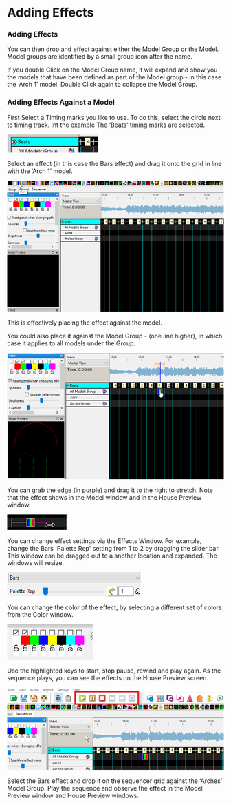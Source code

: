 # Adding Effects

### Adding Effects

You can then drop and effect against either the Model Group or the Model. Model groups are identified by a small group icon after the name. 

If you double Click on the  Model Group name, it will expand and show you the models that have been defined as part of the Model group - in this case the ‘Arch 1’ model. Double Click again to collapse the Model Group.

### Adding Effects Against a Model

First Select a Timing marks you like to use. To do this, select the circle next to timing track. Int the example The ‘Beats’ timing marks are selected.

![](../../.gitbook/assets/image%20%28184%29.png)

Select an effect \(in this case the Bars effect\) and drag it onto the grid in line with the ‘Arch 1’ model.

![](../../.gitbook/assets/drageffect.gif)

This is effectively placing the effect against the model.  

You could also place it against the Model Group - \(one line higher\), in which case it applies to all models under the Group.

![](../../.gitbook/assets/image%20%28146%29.png)

You can grab the edge \(in purple\) and drag it to the right to stretch.  Note that the effect shows in the Model window and in the House Preview window.

![](../../.gitbook/assets/image%20%28784%29.png)

You can change effect settings via the Effects Window.  For example, change the Bars 'Palette Rep' setting from 1 to 2 by dragging the slider bar. This window can be dragged out to a another location and expanded. The windows will resize.

![](../../.gitbook/assets/image%20%28546%29.png)

You can change the color of the effect, by selecting a different set of colors from the Color window.

![](../../.gitbook/assets/image%20%288%29.png)

Use the highlighted keys to start, stop pause, rewind and play again.  As the sequence plays, you can see the effects on the House Preview screen.

![](../../.gitbook/assets/image%20%28716%29.png)

Select the Bars effect and drop it on the sequencer grid against the ‘Arches’ Model Group. Play the sequence and observe the effect in the Model Preview window and House Preview windows.

